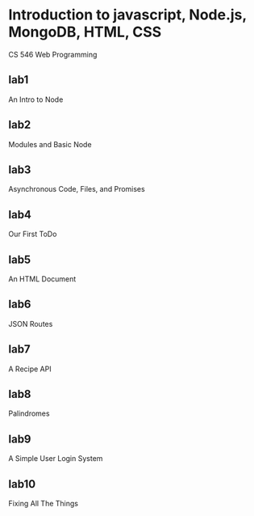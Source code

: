 # Introduction to javascript, Node.js, MongoDB, HTML, CSS
CS 546 Web Programming


## lab1 
An Intro to Node

## lab2 
Modules and Basic Node

## lab3 
Asynchronous Code, Files, and Promises

## lab4 
Our First ToDo

## lab5 
An HTML Document

## lab6 
JSON Routes

## lab7 
A Recipe API

## lab8 
Palindromes

## lab9 
A Simple User Login System

## lab10 
Fixing All The Things